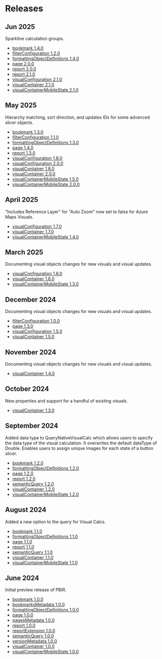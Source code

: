 # Releases

## Jun 2025

Sparkline calculation groups.

- [bookmark 1.4.0](./definition/bookmark/CHANGELOG.md#1.4.0)
- [filterConfiguration 1.2.0](./definition/filterConfiguration/CHANGELOG.md#1.2.0)
- [formattingObjectDefinitions 1.4.0](./definition/formattingObjectDefinitions/CHANGELOG.md#1.4.0)
- [page 2.0.0](./definition/page/CHANGELOG.md#2.0.0)
- [report 2.0.0](./definition/report/CHANGELOG.md#2.0.0)
- [report 2.1.0](./definition/report/CHANGELOG.md#2.1.0)
- [visualConfiguration 2.1.0](./definition/visualConfiguration/CHANGELOG.md#2.1.0)
- [visualContainer 2.1.0](./definition/visualContainer/CHANGELOG.md#2.1.0)
- [visualContainerMobileState 2.1.0](./definition/visualContainerMobileState/CHANGELOG.md#2.1.0)

## May 2025

Hierarchy matching, sort direction, and updates IDs for some advanced slicer objects.

- [bookmark 1.3.0](./definition/bookmark/CHANGELOG.md#1.3.0)
- [filterConfiguration 1.1.0](./definition/filterConfiguration/CHANGELOG.md#1.1.0)
- [formattingObjectDefinitions 1.3.0](./definition/formattingObjectDefinitions/CHANGELOG.md#1.3.0)
- [page 1.4.0](./definition/page/CHANGELOG.md#1.4.0)
- [report 1.3.0](./definition/report/CHANGELOG.md#1.3.0)
- [visualConfiguration 1.8.0](./definition/visualConfiguration/CHANGELOG.md#1.8.0)
- [visualConfiguration 2.0.0](./definition/visualConfiguration/CHANGELOG.md#2.0.0)
- [visualContainer 1.8.0](./definition/visualContainer/CHANGELOG.md#1.8.0)
- [visualContainer 2.0.0](./definition/visualContainer/CHANGELOG.md#2.0.0)
- [visualContainerMobileState 1.5.0](./definition/visualContainerMobileState/CHANGELOG.md#1.5.0)
- [visualContainerMobileState 2.0.0](./definition/visualContainerMobileState/CHANGELOG.md#2.0.0)

## April 2025

"Includes Reference Layer" for "Auto Zoom" now set to false for Azure Maps Visuals.

- [visualConfiguration 1.7.0](./definition/visualConfiguration/CHANGELOG.md#1.7.0)
- [visualContainer 1.7.0](./definition/visualContainer/CHANGELOG.md#1.7.0)
- [visualContainerMobileState 1.4.0](./definition/visualContainerMobileState/CHANGELOG.md#1.4.0)

## March 2025

Documenting visual objects changes for new visuals and visual updates.

- [visualConfiguration 1.6.0](./definition/visualConfiguration/CHANGELOG.md#1.6.0)
- [visualContainer 1.6.0](./definition/visualContainer/CHANGELOG.md#1.6.0)
- [visualContainerMobileState 1.3.0](./definition/visualContainerMobileState/CHANGELOG.md#1.3.0)

## December 2024

Documenting visual objects changes for new visuals and visual updates.

- [filterConfiguration 1.0.0](./definition/filterConfiguration/CHANGELOG.md#1.0.0)
- [page 1.3.0](./definition/page/CHANGELOG.md#1.3.0)
- [visualConfiguration 1.5.0](./definition/visualConfiguration/CHANGELOG.md#1.5.0)
- [visualContainer 1.5.0](./definition/visualContainer/CHANGELOG.md#1.5.0)

## November 2024

Documenting visual objects changes for new visuals and visual updates.

- [visualContainer 1.4.0](./definition/visualContainer/CHANGELOG.md#1.4.0)

## October 2024

New properties and support for a handful of existing visuals.

- [visualContainer 1.3.0](./definition/visualContainer/CHANGELOG.md#1.3.0)

## September 2024

Added data type to QueryNativeVisualCalc which allows users to specify the data type of the visual calculation. It overwrites the default dataType of Double. Enables users to assign unique images for each state of a button slicer.

- [bookmark 1.2.0](./definition/bookmark/CHANGELOG.md#1.2.0)
- [formattingObjectDefinitions 1.2.0](./definition/formattingObjectDefinitions/CHANGELOG.md#1.2.0)
- [page 1.2.0](./definition/page/CHANGELOG.md#1.2.0)
- [report 1.2.0](./definition/report/CHANGELOG.md#1.2.0)
- [semanticQuery 1.2.0](./definition/semanticQuery/CHANGELOG.md#1.2.0)
- [visualContainer 1.2.0](./definition/visualContainer/CHANGELOG.md#1.2.0)
- [visualContainerMobileState 1.2.0](./definition/visualContainerMobileState/CHANGELOG.md#1.2.0)

## August 2024

Added a new option to the query for Visual Calcs.

- [bookmark 1.1.0](./definition/bookmark/CHANGELOG.md#1.1.0)
- [formattingObjectDefinitions 1.1.0](./definition/formattingObjectDefinitions/CHANGELOG.md#1.1.0)
- [page 1.1.0](./definition/page/CHANGELOG.md#1.1.0)
- [report 1.1.0](./definition/report/CHANGELOG.md#1.1.0)
- [semanticQuery 1.1.0](./definition/semanticQuery/CHANGELOG.md#1.1.0)
- [visualContainer 1.1.0](./definition/visualContainer/CHANGELOG.md#1.1.0)
- [visualContainerMobileState 1.1.0](./definition/visualContainerMobileState/CHANGELOG.md#1.1.0)

## June 2024

Initial preview release of PBIR.

- [bookmark 1.0.0](./definition/bookmark/CHANGELOG.md#1.0.0)
- [bookmarksMetadata 1.0.0](./definition/bookmarksMetadata/CHANGELOG.md#1.0.0)
- [formattingObjectDefinitions 1.0.0](./definition/formattingObjectDefinitions/CHANGELOG.md#1.0.0)
- [page 1.0.0](./definition/page/CHANGELOG.md#1.0.0)
- [pagesMetadata 1.0.0](./definition/pagesMetadata/CHANGELOG.md#1.0.0)
- [report 1.0.0](./definition/report/CHANGELOG.md#1.0.0)
- [reportExtension 1.0.0](./definition/reportExtension/CHANGELOG.md#1.0.0)
- [semanticQuery 1.0.0](./definition/semanticQuery/CHANGELOG.md#1.0.0)
- [versionMetadata 1.0.0](./definition/versionMetadata/CHANGELOG.md#1.0.0)
- [visualContainer 1.0.0](./definition/visualContainer/CHANGELOG.md#1.0.0)
- [visualContainerMobileState 1.0.0](./definition/visualContainerMobileState/CHANGELOG.md#1.0.0)